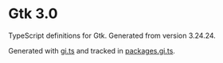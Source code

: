 # Gtk 3.0

TypeScript definitions for Gtk. Generated from version 3.24.24.

Generated with [gi.ts](https://gitlab.gnome.org/ewlsh/gi.ts) and tracked in [packages.gi.ts](https://gitlab.gnome.org/ewlsh/packages.gi.ts).
